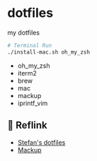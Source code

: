 # dotfiles

my dotfiles 

```bash
# Terminal Run
./install-mac.sh oh_my_zsh
```
- oh_my_zsh
- iterm2
- brew
- mac
- mackup
- iprintf_vim

## 🔗 Reflink
- [Stefan's dotfiles](https://github.com/stefanjudis/dotfiles)
- [Mackup](https://github.com/lra/mackup)